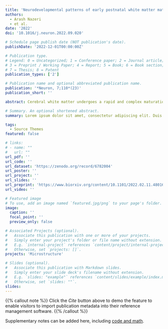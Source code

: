 ```yaml
---
title: 'Neurodevelopmental patterns of early postnatal white matter maturation represent distinct underlying microstructure and histology'
authors:
  - Arash Nazeri
  - et al.
date: '2022'
doi: '10.1016/j.neuron.2022.09.020'

# Schedule page publish date (NOT publication's date).
publishDate: '2022-12-01T00:00:00Z'

# Publication type.
# Legend: 0 = Uncategorized; 1 = Conference paper; 2 = Journal article;
# 3 = Preprint / Working Paper; 4 = Report; 5 = Book; 6 = Book section;
# 7 = Thesis; 8 = Patent
publication_types: ['2']

# Publication name and optional abbreviated publication name.
publication: '*Neuron, 7;110*(23)'
publication_short: ''

abstract: Cerebral white matter undergoes a rapid and complex maturation during the early postnatal period. Prior magnetic resonance imaging (MRI) studies of early postnatal development have often been limited by small sample size, single-modality imaging, and univariate analytics. Here, we applied nonnegative matrix factorization, an unsupervised multivariate pattern analysis technique, to T2w/T1w signal ratio maps from the Developing Human Connectome Project (n = 342 newborns) revealing patterns of coordinated white matter maturation. These patterns showed divergent age-related maturational trajectories, which were replicated in another independent cohort (n = 239). Furthermore, we showed that T2w/T1w signal variations in these maturational patterns are explained by differential contributions of white matter microstructural indices derived from diffusion-weighted MRI. Finally, we demonstrated how white matter maturation patterns relate to distinct histological features by comparing our findings with postmortem late fetal/early postnatal brain tissue staining. Together, these results delineate concise and effective representation of early postnatal white matter reorganization.

# Summary. An optional shortened abstract.
summary: Lorem ipsum dolor sit amet, consectetur adipiscing elit. Duis posuere tellus ac convallis placerat. Proin tincidunt magna sed ex sollicitudin condimentum.

tags:
  - Source Themes
featured: false

# links:
# - name: ""
#   url: ""
url_pdf: ''
url_code: ''
url_dataset: 'https://zenodo.org/record/6782004'
url_poster: ''
url_project: ''
url_slides: ''
url_preprint: 'https://www.biorxiv.org/content/10.1101/2022.02.11.480169v2.full'
url_video: ''

# Featured image
# To use, add an image named `featured.jpg/png` to your page's folder.
image:
  caption: ''
  focal_point: ''
  preview_only: false

# Associated Projects (optional).
#   Associate this publication with one or more of your projects.
#   Simply enter your project's folder or file name without extension.
#   E.g. `internal-project` references `content/project/internal-project/index.md`.
#   Otherwise, set `projects: []`.
projects: 'Microstructure'

# Slides (optional).
#   Associate this publication with Markdown slides.
#   Simply enter your slide deck's filename without extension.
#   E.g. `slides: "example"` references `content/slides/example/index.md`.
#   Otherwise, set `slides: ""`.
slides:
---
```


{{% callout note %}}
Click the _Cite_ button above to demo the feature to enable visitors to import publication metadata into their reference management software.
{{% /callout %}}

Supplementary notes can be added here, including [code and math](https://wowchemy.com/docs/content/writing-markdown-latex/).
